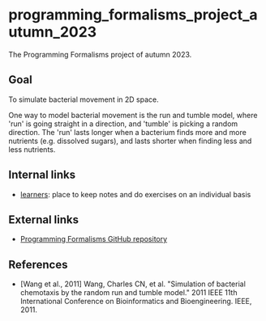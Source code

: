 # programming_formalisms_project_autumn_2023

The Programming Formalisms project of autumn 2023.

## Goal

To simulate bacterial movement in 2D space.

One way to model bacterial movement is 
the run and tumble model,
where 'run' is going straight in a direction,
and 'tumble' is picking a random direction.
The 'run' lasts longer when a bacterium
finds more and more nutrients (e.g. dissolved
sugars), and lasts shorter
when finding less and less nutrients.

## Internal links

 * [learners](learners/README.md): place to keep notes and do exercises on an individual basis

## External links

 * [Programming Formalisms GitHub repository](https://github.com/UPPMAX/programming_formalisms)

## References

 * [Wang et al., 2011] Wang, Charles CN, et al. "Simulation of bacterial chemotaxis by the random run and tumble model." 2011 IEEE 11th International Conference on Bioinformatics and Bioengineering. IEEE, 2011.
